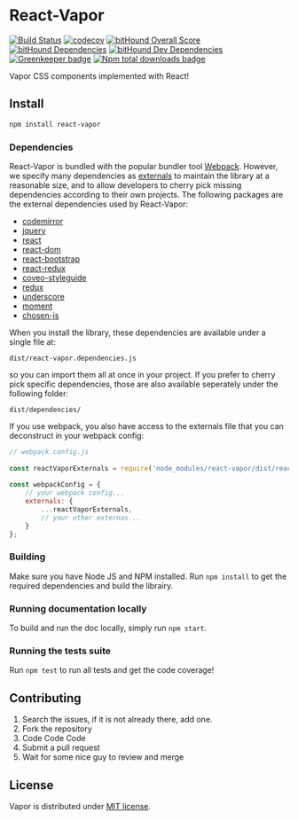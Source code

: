 # React-Vapor

[![Build Status](https://travis-ci.org/coveo/react-vapor.svg?branch=master)](https://travis-ci.org/coveo/react-vapor)
[![codecov](https://codecov.io/gh/coveo/react-vapor/branch/master/graph/badge.svg)](https://codecov.io/gh/coveo/react-vapor)
[![bitHound Overall Score](https://www.bithound.io/github/coveo/react-vapor/badges/score.svg)](https://www.bithound.io/github/coveo/react-vapor)
[![bitHound Dependencies](https://www.bithound.io/github/coveo/react-vapor/badges/dependencies.svg)](https://www.bithound.io/github/coveo/react-vapor/master/dependencies/npm)
[![bitHound Dev Dependencies](https://www.bithound.io/github/coveo/react-vapor/badges/devDependencies.svg)](https://www.bithound.io/github/coveo/react-vapor/master/dependencies/npm)
[![Greenkeeper badge](https://badges.greenkeeper.io/coveo/react-vapor.svg)](https://greenkeeper.io/)
[![Npm total downloads badge](https://img.shields.io/npm/dt/react-vapor.svg)](https://www.npmjs.com/package/react-vapor)

Vapor CSS components implemented with React!

## Install
```sh
npm install react-vapor
```

### Dependencies
React-Vapor is bundled with the popular bundler tool [Webpack](https://webpack.js.org/). However, we specify many dependencies as [externals](https://webpack.js.org/configuration/externals/#src/components/Sidebar/Sidebar.jsx) to maintain the library at a reasonable size, and to allow developers to cherry pick missing dependencies according to their own projects. The following packages are the external dependencies used by React-Vapor:      

- [codemirror](https://www.npmjs.com/package/codemirror)  
- [jquery](https://www.npmjs.com/package/jquery)  
- [react](https://www.npmjs.com/package/react)  
- [react-dom](https://www.npmjs.com/package/react-dom)  
- [react-bootstrap](https://www.npmjs.com/package/react-bootstrap)  
- [react-redux](https://www.npmjs.com/package/react-redux)  
- [coveo-styleguide](https://www.npmjs.com/package/coveo-styleguide)  
- [redux](https://www.npmjs.com/package/redux)  
- [underscore](https://www.npmjs.com/package/underscore)  
- [moment](https://www.npmjs.com/package/moment)     
- [chosen-js](https://www.npmjs.com/package/chosen-js)

When you install the library, these dependencies are available under a single file at:    

```  
dist/react-vapor.dependencies.js  
```  

so you can import them all at once in your project. If you prefer to cherry pick specific dependencies, those are also available seperately under the following folder:   
 
```  
dist/dependencies/  
```  
 
If you use webpack, you also have access to the externals file that you can deconstruct in your webpack config:  
  
```javascript  
// webpack.config.js  
  
const reactVaporExternals = require('node_modules/react-vapor/dist/react-vapor.webpack.externals');  
  
const webpackConfig = {
    // your webpack config... 
    externals: {
        ...reactVaporExternals,
        // your other externas...
    }
};
```

### Building
Make sure you have Node JS and NPM installed.
Run `npm install` to get the required dependencies and build the librairy.

### Running documentation locally
To build and run the doc locally, simply run `npm start`.

### Running the tests suite
Run `npm test` to run all tests and get the code coverage!

## Contributing
1. Search the issues, if it is not already there, add one.
2. Fork the repository
3. Code Code Code
4. Submit a pull request
5. Wait for some nice guy to review and merge

## License
Vapor is distributed under [MIT license](LICENSE).

